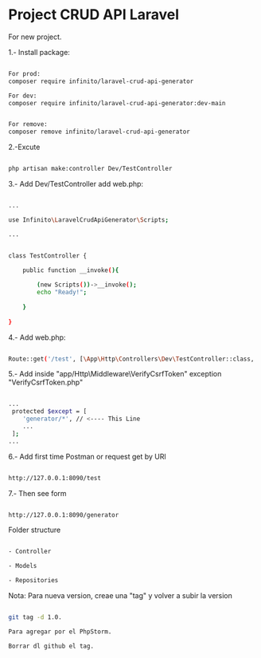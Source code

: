 # Project CRUD API Laravel

For new project.  

1.- Install package:

```sh

For prod:
composer require infinito/laravel-crud-api-generator

For dev:
composer require infinito/laravel-crud-api-generator:dev-main


For remove:
composer remove infinito/laravel-crud-api-generator

```


2.-Excute 

```sh

php artisan make:controller Dev/TestController

```


3.- Add Dev/TestController add web.php: 

```sh

...

use Infinito\LaravelCrudApiGenerator\Scripts;

...


class TestController {

    public function __invoke(){
    
        (new Scripts())->__invoke();
        echo "Ready!";
        
    }
    
}

```


4.- Add web.php:

```sh

Route::get('/test', [\App\Http\Controllers\Dev\TestController::class, '__invoke'])->name('test');

```



5.- Add inside "app/Http\Middleware\VerifyCsrfToken" exception "VerifyCsrfToken.php"

```sh

...
 protected $except = [
    'generator/*', // <---- This Line
    ...
 ];
...

```


6.- Add first time Postman or request get by URl

```sh

http://127.0.0.1:8090/test

```


7.- Then see form

```sh

http://127.0.0.1:8090/generator

```



Folder structure

```sh

- Controller

- Models

- Repositories

```



Nota: Para nueva version, creae una "tag" y volver a subir la version 

```sh

git tag -d 1.0.

Para agregar por el PhpStorm.

Borrar dl github el tag.

```

